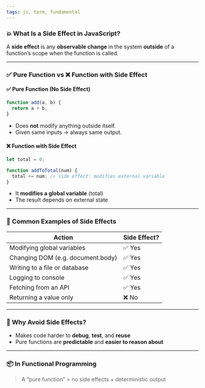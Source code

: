 ```yaml
---
tags: js, term, fundamental
---
```


### **💥 What Is a Side Effect in JavaScript?**

A **side effect** is any **observable change** in the system **outside** of a function’s scope when the function is called.

---

### **✅ Pure Function vs ❌ Function with Side Effect**

#### **✅ Pure Function (No Side Effect)**

```js
function add(a, b) {
  return a + b;
}
```

- Does **not** modify anything outside itself.
- Given same inputs → always same output.

#### **❌ Function with Side Effect**

```js
let total = 0;

function addToTotal(num) {
  total += num; // side effect: modifies external variable
}
```

- It **modifies a global variable** (total)
- The result depends on external state

---

### **🔁 Common Examples of Side Effects**

|**Action**|**Side Effect?**|
|---|---|
|Modifying global variables|✅ Yes|
|Changing DOM (e.g. document.body)|✅ Yes|
|Writing to a file or database|✅ Yes|
|Logging to console|✅ Yes|
|Fetching from an API|✅ Yes|
|Returning a value only|❌ No|

---

### **🧠 Why Avoid Side Effects?**

- Makes code harder to **debug**, **test**, and **reuse**
- Pure functions are **predictable** and **easier to reason about**

---

### **📦 In Functional Programming**

> A “pure function” = no side effects + deterministic output
